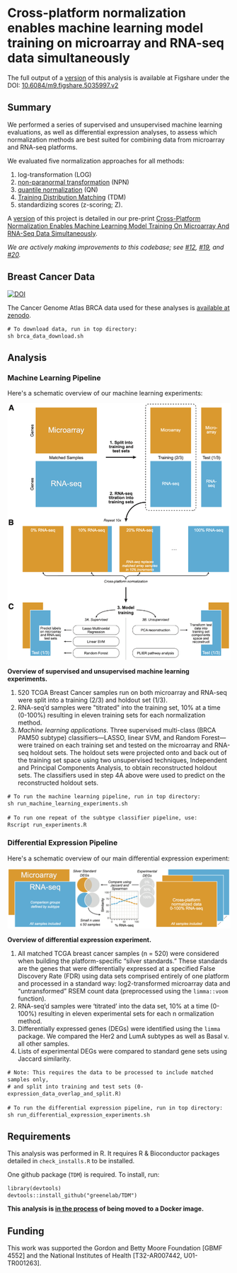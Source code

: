 # Cross-platform normalization enables machine learning model training on microarray and RNA-seq data simultaneously

The full output of a [version](https://github.com/greenelab/RNAseq_titration_results/tree/e73bbc122562d8bf966b4dafa7b96fb4804b85f4) of this analysis is available at Figshare under the DOI: [10.6084/m9.figshare.5035997.v2](https://doi.org/10.6084/m9.figshare.5035997.v2)

## Summary

We performed a series of supervised and unsupervised machine learning 
evaluations, as well as differential expression analyses, to assess which 
normalization methods are best suited for combining data from microarray and 
RNA-seq platforms. 

We evaluated five normalization approaches for all methods: 

1. log-transformation (LOG) 
2. [non-paranormal transformation](https://arxiv.org/abs/0903.0649) (NPN)
3. [quantile normalization](http://bmbolstad.com/misc/normalize/bolstad_norm_paper.pdf) (QN)
4. [Training Distribution Matching](https://peerj.com/articles/1621/) (TDM)
5. standardizing scores (z-scoring; Z).

A [version](https://github.com/greenelab/RNAseq_titration_results/tree/c44e06938f4dbc035cefa3aa0d07d89740f1bdd0) of this project is detailed in our pre-print
[Cross-Platform Normalization Enables Machine Learning Model Training On Microarray And RNA-Seq Data Simultaneously](https://doi.org/10.1101/118349).

_We are actively making improvements to this codebase; see [#12](https://github.com/greenelab/RNAseq_titration_results/issues/12), [#19](https://github.com/greenelab/RNAseq_titration_results/issues/19), and [#20](https://github.com/greenelab/RNAseq_titration_results/issues/20)._
 
## Breast Cancer Data

[![DOI](https://zenodo.org/badge/DOI/10.5281/zenodo.58862.svg)](https://doi.org/10.5281/zenodo.58862)

The Cancer Genome Atlas BRCA data used for these analyses
is [available at zenodo](https://zenodo.org/record/58862).

```
# To download data, run in top directory:
sh brca_data_download.sh
```

## Analysis

### Machine Learning Pipeline

Here's a schematic overview of our machine learning experiments:

![](https://github.com/greenelab/RNAseq_titration_results/blob/master/diagrams/RNA-seq_titration_ML_overview.png)

**Overview of supervised and unsupervised machine learning experiments.** 

1. 520 TCGA Breast Cancer samples run on both microarray and RNA-seq were split 
into a training (2/3) and holdout set (1/3).
2. RNA-seq’d samples were "titrated" into the training set, 10% at a time (0-100%) 
resulting in eleven training sets for each normalization method. 
3. _Machine learning applications._ Three supervised multi-class (BRCA PAM50 subtype) 
classifiers—LASSO, linear SVM, and Random Forest—were trained on each training set 
and tested on the microarray and RNA-seq holdout sets. The holdout sets were projected 
onto and back out of the training set space using two unsupervised techniques, Independent 
and Principal Components Analysis, to obtain reconstructed holdout sets. The 
classifiers used in step 4A above were used to predict on the reconstructed holdout 
sets. 

```
# To run the machine learning pipeline, run in top directory:
sh run_machine_learning_experiments.sh

# To run one repeat of the subtype classifier pipeline, use:
Rscript run_experiments.R
```

### Differential Expression Pipeline

Here's a schematic overview of our main differential expression experiment:

![](https://github.com/greenelab/RNAseq_titration_results/blob/master/diagrams/RNA-seq_titration_diff_expression_overview.png?raw=true)

**Overview of differential expression experiment.** 

1. All matched TCGA breast cancer samples (n = 520) were considered when building the platform-specific 
“silver standards.” These standards are the genes that were differentially 
expressed at a specified False Discovery Rate (FDR) using data sets comprised 
entirely of one platform and processed in a standard way: log2-transformed 
microarray data and “untransformed” RSEM count data (preprocessed using the 
`limma::voom` function). 
2. RNA-seq’d samples were ‘titrated’ into the data set, 
10% at a time (0-100%) resulting in eleven experimental sets for each n
ormalization method. 
3. Differentially expressed genes (DEGs) were identified using 
the `limma` package. We compared the Her2 and LumA subtypes as well as Basal
v. all other samples. 
4. Lists of experimental DEGs were compared to standard gene 
sets using Jaccard similarity. 

```
# Note: This requires the data to be processed to include matched samples only, 
# and split into training and test sets (0-expression_data_overlap_and_split.R)

# To run the differential expression pipeline, run in top directory:
sh run_differential_expression_experiments.sh
```

## Requirements

This analysis was performed in R. It requires R & Bioconductor packages 
detailed in `check_installs.R` to be installed.

One github package (`TDM`) is required. To install, run:

    library(devtools)
    devtools::install_github("greenelab/TDM")

**This analysis is [in the process](https://github.com/greenelab/RNAseq_titration_results/issues/18) of being moved to a Docker image.**

## Funding

This work was supported the Gordon and Betty Moore Foundation [GBMF 4552] and 
the National Institutes of Health [T32-AR007442, U01-TR001263].
